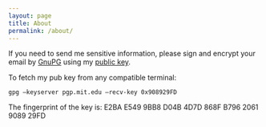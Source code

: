 ```yaml
---
layout: page
title: About
permalink: /about/
---
```



If you need to send me sensitive information, please sign
and encrypt your email by [GnuPG](https://www.gnupg.org/) using my [public key](https://pgp.mit.edu/pks/lookup?op=get&search=0x92E36BFF).

To fetch my pub key from any compatible terminal:

```
gpg –keyserver pgp.mit.edu –recv-key 0x908929FD
```


The fingerprint of the key is:
E2BA E549 9BB8 D04B 4D7D  868F B796 2061 9089 29FD
